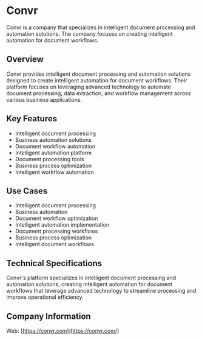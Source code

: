 # Convr

Convr is a company that specializes in intelligent document processing and automation solutions. The company focuses on creating intelligent automation for document workflows.

## Overview

Convr provides intelligent document processing and automation solutions designed to create intelligent automation for document workflows. Their platform focuses on leveraging advanced technology to automate document processing, data extraction, and workflow management across various business applications.

## Key Features

- Intelligent document processing
- Business automation solutions
- Document workflow automation
- Intelligent automation platform
- Document processing tools
- Business process optimization
- Intelligent workflow automation

## Use Cases

- Intelligent document processing
- Business automation
- Document workflow optimization
- Intelligent automation implementation
- Document processing workflows
- Business process optimization
- Intelligent document workflows

## Technical Specifications

Convr's platform specializes in intelligent document processing and automation solutions, creating intelligent automation for document workflows that leverage advanced technology to streamline processing and improve operational efficiency.

## Company Information

Web: [https://convr.com](https://convr.com/) 